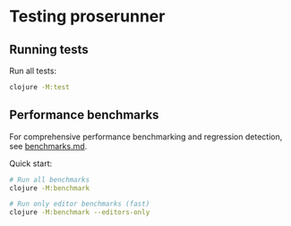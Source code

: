 # Testing proserunner

## Running tests

Run all tests:

```bash
clojure -M:test
```

## Performance benchmarks

For comprehensive performance benchmarking and regression detection, see [benchmarks.md](benchmarks.md).

Quick start:

```bash
# Run all benchmarks
clojure -M:benchmark

# Run only editor benchmarks (fast)
clojure -M:benchmark --editors-only
```

